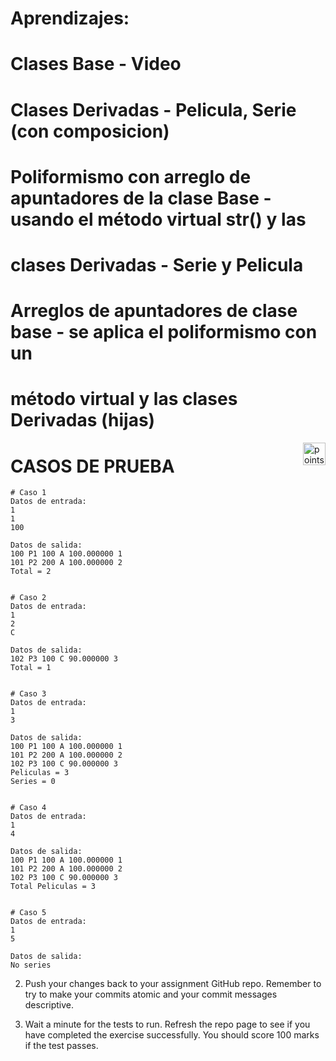 
# Aprendizajes:
# Clases Base - Video
# Clases Derivadas - Pelicula, Serie (con composicion)
# Poliformismo con arreglo de apuntadores de la clase Base - usando el método virtual str() y las
# clases Derivadas - Serie y Pelicula
# Arreglos de apuntadores de clase base - se aplica el poliformismo con un 
# método virtual y las clases Derivadas (hijas)

<img alt="points bar" align="right" height="36" src="../../blob/status/.github/activity-icons/points-bar.svg" />


# CASOS DE PRUEBA
```
# Caso 1
Datos de entrada:
1
1
100

Datos de salida:
100 P1 100 A 100.000000 1
101 P2 200 A 100.000000 2
Total = 2


# Caso 2
Datos de entrada:
1
2
C

Datos de salida:
102 P3 100 C 90.000000 3
Total = 1


# Caso 3
Datos de entrada:
1
3

Datos de salida:
100 P1 100 A 100.000000 1
101 P2 200 A 100.000000 2
102 P3 100 C 90.000000 3
Peliculas = 3
Series = 0


# Caso 4
Datos de entrada:
1
4

Datos de salida:
100 P1 100 A 100.000000 1
101 P2 200 A 100.000000 2
102 P3 100 C 90.000000 3
Total Peliculas = 3


# Caso 5
Datos de entrada:
1
5

Datos de salida:
No series

```

2. Push your changes back to your assignment GitHub repo. Remember to try to make your commits atomic and your commit messages descriptive.

3. Wait a minute for the tests to run. Refresh the repo page to see if you have completed the exercise successfully.
You should score 100 marks if the test passes.

